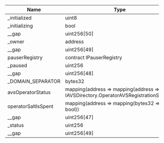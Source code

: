 | Name                | Type                                                                                     | Slot | Offset | Bytes | Contract                                         |
|---------------------|------------------------------------------------------------------------------------------|------|--------|-------|--------------------------------------------------|
| _initialized        | uint8                                                                                    | 0    | 0      | 1     | src/contracts/core/AVSDirectory.sol:AVSDirectory |
| _initializing       | bool                                                                                     | 0    | 1      | 1     | src/contracts/core/AVSDirectory.sol:AVSDirectory |
| __gap               | uint256[50]                                                                              | 1    | 0      | 1600  | src/contracts/core/AVSDirectory.sol:AVSDirectory |
| _owner              | address                                                                                  | 51   | 0      | 20    | src/contracts/core/AVSDirectory.sol:AVSDirectory |
| __gap               | uint256[49]                                                                              | 52   | 0      | 1568  | src/contracts/core/AVSDirectory.sol:AVSDirectory |
| pauserRegistry      | contract IPauserRegistry                                                                 | 101  | 0      | 20    | src/contracts/core/AVSDirectory.sol:AVSDirectory |
| _paused             | uint256                                                                                  | 102  | 0      | 32    | src/contracts/core/AVSDirectory.sol:AVSDirectory |
| __gap               | uint256[48]                                                                              | 103  | 0      | 1536  | src/contracts/core/AVSDirectory.sol:AVSDirectory |
| _DOMAIN_SEPARATOR   | bytes32                                                                                  | 151  | 0      | 32    | src/contracts/core/AVSDirectory.sol:AVSDirectory |
| avsOperatorStatus   | mapping(address => mapping(address => enum IAVSDirectory.OperatorAVSRegistrationStatus)) | 152  | 0      | 32    | src/contracts/core/AVSDirectory.sol:AVSDirectory |
| operatorSaltIsSpent | mapping(address => mapping(bytes32 => bool))                                             | 153  | 0      | 32    | src/contracts/core/AVSDirectory.sol:AVSDirectory |
| __gap               | uint256[47]                                                                              | 154  | 0      | 1504  | src/contracts/core/AVSDirectory.sol:AVSDirectory |
| _status             | uint256                                                                                  | 201  | 0      | 32    | src/contracts/core/AVSDirectory.sol:AVSDirectory |
| __gap               | uint256[49]                                                                              | 202  | 0      | 1568  | src/contracts/core/AVSDirectory.sol:AVSDirectory |
